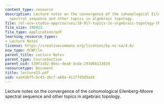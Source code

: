 ```yaml
---
content_type: resource
description: Lecture notes on the convergence of the cohomological Eilenberg-Moore
  spectral sequence and other topics in algebraic topology.
file: /ol-ocw-studio-app/courses/18-917-topics-in-algebraic-topology-the-sullivan-conjecture-fall-2007/ea5416f5bc433bc7a68a411ffd3d5ad3_lecture23.pdf
file_size: 195923
file_type: application/pdf
learning_resource_types:
- Lecture Notes
license: https://creativecommons.org/licenses/by-nc-sa/4.0/
ocw_type: OCWFile
parent_title: Lecture Notes
parent_type: CourseSection
parent_uid: 539f1a52-9bec-dea8-3cda-293d08133024
resourcetype: Document
title: lecture23.pdf
uid: ea5416f5-bc43-3bc7-a68a-411ffd3d5ad3
---
```

Lecture notes on the convergence of the cohomological Eilenberg-Moore spectral sequence and other topics in algebraic topology.